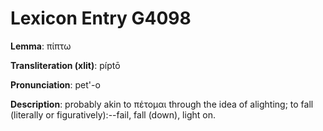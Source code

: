 # Lexicon Entry G4098

**Lemma**: πίπτω

**Transliteration (xlit)**: píptō

**Pronunciation**: pet'-o

**Description**:
probably akin to πέτομαι through the idea of alighting; to fall (literally or figuratively):--fail, fall (down), light on.
